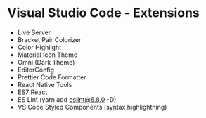 # Visual Studio Code - Extensions

* Live Server
* Bracket Pair Colorizer
* Color Highlight
* Material Icon Theme
* Omni (Dark Theme)
* EditorConfig
* Prettier Code Formatter
* React Native Tools
* ES7 React
* ES Lint (yarn add eslint@6.8.0 -D)
* VS Code Styled Components (syntax highlightning)